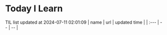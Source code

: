 # Today I Learn 
TIL list updated at 2024-07-11 02:01:09
| name | url | updated time |
| :--- | -- | -- |
